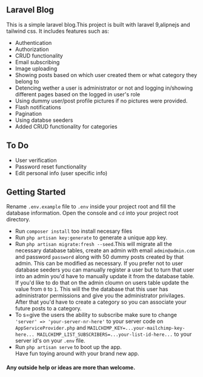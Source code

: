 ## Laravel Blog

This is a simple laravel blog.This project is built with laravel 9,alipnejs and tailwind css. It includes features such as:

- Authentication
- Authorization
- CRUD functionality
- Email subscribing
- Image uploading
- Showing posts based on which user created them or what category they belong to
- Detencing wether a user is administrator or not and logging in/showing different pages based on the logged in user's role
- Using dummy user/post profile pictures if no pictures were provided.
- Flash notifications
- Pagination
- Using databse seeders
- Added CRUD functionality for categories

## To Do

- User verification
- Password reset functionality
- Edit personal info (user specific info)

## Getting Started

Rename `.env.example` file to `.env` inside your project root and fill the database information.
Open the console and `cd` into your project root directory.
- Run `composer install` too install necesary files
- Run `php artisan key:generate` to generate a unique app key.
- Run `php artisan migrate:fresh --seed`.This will migrate all the necessary database tables, create an admin with email `admin@admin.com` and password `password` along with 50 dummy posts created by that admin. This can be modified as necessary. If you prefer not to user database seeders you can manually register a user but to turn that user into an admin you'd have to manually update it from the database table. If you'd like to do that on the admin cloumn on users table update the value from `0` to `1`. This will the the database that this user has administrator permissions and give you the administrator privilages. After that you'd have to create a category so you can associate your future posts to a category.
- To s=give the users the ability to subscribe make sure to change `'server' => 'your-server-nr-here'` to your server code on `AppServiceProvider.php` and `MAILCHIMP_KEY=...your-mailchimp-key-here...
MAILCHIMP_LIST_SUBSCRIBERS=...your-list-id-here...` to your server  id's on your `.env` file.
- Run `php artisan serve` to boot up the app.<br />
Have fun toying around with your brand new app.

#### Any outside help or ideas are more than welcome.
